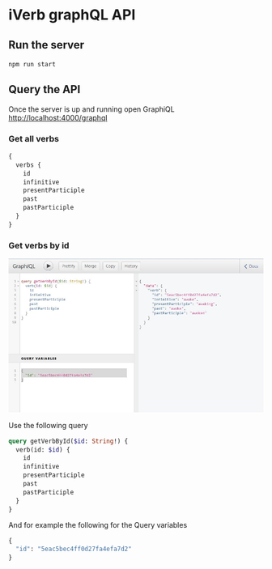 # iVerb graphQL API

## Run the server

```bash
npm run start
```

## Query the API

Once the server is up and running open GraphiQL [http://localhost:4000/graphql](http://localhost:4000/graphql)

### Get all verbs

```graphql
{
  verbs {
    id
    infinitive
    presentParticiple
    past
    pastParticiple
  }
}
```

### Get verbs by id

![graphiql-query](doc/images/GraphiQL-query.jpg)

Use the following query

```graphql
query getVerbById($id: String!) {
  verb(id: $id) {
    id
    infinitive
    presentParticiple
    past
    pastParticiple
  }
}
```

And for example the following for the Query variables

```graphql
{
  "id": "5eac5bec4ff0d27fa4efa7d2"
}
```
